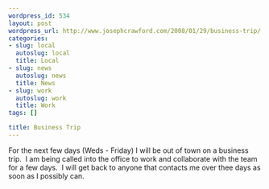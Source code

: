 ```yaml
--- 
wordpress_id: 534
layout: post
wordpress_url: http://www.josephcrawford.com/2008/01/29/business-trip/
categories: 
- slug: local
  autoslug: local
  title: Local
- slug: news
  autoslug: news
  title: News
- slug: work
  autoslug: work
  title: Work
tags: []

title: Business Trip
---
```


For the next few days (Weds - Friday) I will be out of town on a business trip.  I am being called into the office to work and collaborate with the team for a few days.  I will get back to anyone that contacts me over thee days as soon as I possibly can.
